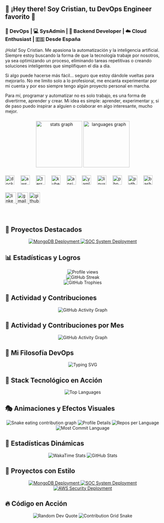 <h2 align="left">🚀 ¡Hey there! Soy Cristian, tu DevOps Engineer favorito 🎯</h2>

<h3 align="left">🔄 DevOps | 💻 SysAdmin | 🔧 Backend Developer | ☁️ Cloud Enthusiast | 🇪🇸 Desde España</h3>

<p align="left">
  ¡Hola! Soy Cristian. Me apasiona la automatización y la inteligencia artificial. Siempre estoy buscando la forma de que la tecnología trabaje por nosotros, ya sea optimizando un proceso, eliminando tareas repetitivas o creando soluciones inteligentes que simplifiquen el día a día.
</p>

<p align="left">
  Si algo puede hacerse más fácil… seguro que estoy dándole vueltas para mejorarlo. No me limito solo a lo profesional, me encanta experimentar por mi cuenta y por eso siempre tengo algún proyecto personal en marcha.
</p>

<p align="left">
  Para mí, programar y automatizar no es solo trabajo, es una forma de divertirme, aprender y crear. Mi idea es simple: aprender, experimentar y, si de paso puedo inspirar a alguien o colaborar en algo interesante, mucho mejor.
</p>

###

<div align="center">
  <img src="https://github-readme-stats.vercel.app/api?username=Cpergom2409&hide_title=false&hide_rank=false&show_icons=true&include_all_commits=true&count_private=true&disable_animations=false&theme=dracula&locale=es&hide_border=false&show_contributions=true" height="150" alt="stats graph"  />
  <img src="https://github-readme-stats.vercel.app/api/top-langs?username=Cpergom2409&locale=es&hide_title=false&layout=compact&card_width=320&langs_count=5&theme=dracula&hide_border=false" height="150" alt="languages graph"  />
</div>

###

<div align="left">
  <img src="https://cdn.jsdelivr.net/gh/devicons/devicon/icons/docker/docker-original.svg" height="30" alt="docker logo"  />
  <img width="12" />
  <img src="https://cdn.jsdelivr.net/gh/devicons/devicon/icons/amazonwebservices/amazonwebservices-original-wordmark.svg" height="30" alt="aws logo"  />
  <img width="12" />
  <img src="https://cdn.jsdelivr.net/gh/devicons/devicon/icons/terraform/terraform-original.svg" height="30" alt="terraform logo"  />
  <img width="12" />
  <img src="https://cdn.jsdelivr.net/gh/devicons/devicon/icons/kubernetes/kubernetes-plain.svg" height="30" alt="kubernetes logo"  />
  <img width="12" />
  <img src="https://cdn.jsdelivr.net/gh/devicons/devicon/icons/ansible/ansible-original.svg" height="30" alt="ansible logo"  />
  <img width="12" />
  <img src="https://cdn.jsdelivr.net/gh/devicons/devicon/icons/yaml/yaml-original.svg" height="30" alt="yaml logo"  />
  <img width="12" />
  <img src="https://cdn.jsdelivr.net/gh/devicons/devicon/icons/linux/linux-original.svg" height="30" alt="linux logo"  />
  <img width="12" />
  <img src="https://cdn.jsdelivr.net/gh/devicons/devicon/icons/php/php-original.svg" height="30" alt="php logo"  />
  <img width="12" />
  <img src="https://cdn.jsdelivr.net/gh/devicons/devicon/icons/python/python-original.svg" height="30" alt="python logo"  />
  <img width="12" />
  <img src="https://cdn.jsdelivr.net/gh/devicons/devicon/icons/bash/bash-original.svg" height="30" alt="bash logo"  />
</div>

###

<div align="left">
  <a href="https://www.linkedin.com/in/cristian-pérez-356961262" target="_blank">
    <img src="https://img.shields.io/static/v1?message=LinkedIn&logo=linkedin&label=&color=0077B5&logoColor=white&labelColor=&style=for-the-badge" height="35" alt="linkedin logo"  />
  </a>
  <a href="mailto:gomezperezcristian2004@gmail.com" target="_blank">
    <img src="https://img.shields.io/static/v1?message=Gmail&logo=gmail&label=&color=D14836&logoColor=white&labelColor=&style=for-the-badge" height="35" alt="gmail logo"  />
  </a>
  <a href="https://github.com/Cpergom2409" target="_blank">
    <img src="https://img.shields.io/static/v1?message=GitHub&logo=github&label=&color=000000&logoColor=white&labelColor=&style=for-the-badge" height="35" alt="github logo"  />
  </a>
</div>

###

<br clear="both">

###

## 🚀 **Proyectos Destacados**

<div align="center">
  <a href="https://github.com/Cpergom2409/MongoDB-Deployment-Secure-Automated" target="_blank">
    <img src="https://github-readme-stats.vercel.app/api/pin/?username=Cpergom2409&repo=MongoDB-Deployment-Secure-Automated&theme=dracula&hide_border=true" alt="MongoDB Deployment" />
  </a>
  <a href="https://github.com/Cpergom2409/DevOps-Business-Automated-SOC-System-Deployment" target="_blank">
    <img src="https://github-readme-stats.vercel.app/api/pin/?username=Cpergom2409&repo=DevOps-Business-Automated-SOC-System-Deployment&theme=dracula&hide_border=true" alt="SOC System Deployment" />
  </a>
</div>

## 📊 **Estadísticas y Logros**

<div align="center">
  <!-- Profile Views Counter -->
  <img src="https://komarev.com/ghpvc/?username=Cpergom2409&color=dc143c&style=for-the-badge" alt="Profile views" />
  <br/>
  <!-- GitHub Streak Stats -->
  <img src="https://github-readme-streak-stats.herokuapp.com/?user=Cpergom2409&theme=dracula&hide_border=true" alt="GitHub Streak" />
  <br/>
  <!-- GitHub Trophies -->
  <img src="https://github-profile-trophy.vercel.app/?username=Cpergom2409&theme=dracula&row=1&column=6" alt="GitHub Trophies" />
</div>

## 🌟 **Actividad y Contribuciones**

<div align="center">
  <!-- GitHub Activity Graph -->
  <img src="https://github-readme-activity-graph.vercel.app/graph?username=Cpergom2409&theme=dracula&hide_border=true&area=true&area_color=ff69b4&line=ff69b4&point=ffffff" alt="GitHub Activity Graph" />
</div>

## 🌟 **Actividad y Contribuciones por Mes**

<div align="center">
  <!-- GitHub Activity Graph por mes -->
  <img src="https://github-readme-activity-graph.vercel.app/graph?username=Cpergom2409&theme=dracula&hide_border=true&area=true&area_color=ff69b4&line=ff69b4&point=ffffff&custom_title=Actividad%20Mensual" alt="GitHub Activity Graph" />
</div>

## 💫 **Mi Filosofía DevOps**

<div align="center">
  <img src="https://readme-typing-svg.herokuapp.com?font=Fira+Code&weight=500&size=25&pause=1000&color=ff69b4&center=true&vCenter=true&width=600&height=100&lines=Automation+is+not+a+choice;it's+a+necessity;Infrastructure+as+Code+is+the+future;Security+first%2C+always+first" alt="Typing SVG" />
</div>

## 🚀 **Stack Tecnológico en Acción**

<div align="center">
  <img src="https://github-readme-stats.vercel.app/api/top-langs?username=Cpergom2409&theme=dracula&hide_border=true&layout=compact&langs_count=8&custom_title=Lenguajes%20y%20Tecnolog%C3%ADas" alt="Top Languages" />
</div>

## 🎭 **Animaciones y Efectos Visuales**

<div align="center">
  <!-- Snake eating contribution graph -->
  <img src="https://github.com/Cpergom2409/Cpergom2409/blob/output/github-contribution-grid-snake-dark.svg" alt="Snake eating contribution graph" />
  
  <!-- 3D Profile Card -->
  <img src="https://github-profile-summary-cards.vercel.app/api/cards/profile-details?username=Cpergom2409&theme=dracula&hide_border=true" alt="Profile Details" />
  
  <!-- Repo Stats Cards -->
  <img src="https://github-profile-summary-cards.vercel.app/api/cards/repos-per-language?username=Cpergom2409&theme=dracula&hide_border=true" alt="Repos per Language" />
  <img src="https://github-profile-summary-cards.vercel.app/api/cards/most-commit-language?username=Cpergom2409&theme=dracula&hide_border=true" alt="Most Commit Language" />
</div>

## 🌈 **Estadísticas Dinámicas**

<div align="center">
  <!-- WakaTime Stats -->
  <img src="https://github-readme-stats.vercel.app/api/wakatime?username=Cpergom2409&theme=dracula&hide_border=true&custom_title=Tiempo%20de%20C%C3%B3digo" alt="WakaTime Stats" />
  
  <!-- GitHub Stats with custom theme -->
  <img src="https://github-readme-stats.vercel.app/api?username=Cpergom2409&theme=dracula&hide_border=true&show_icons=true&include_all_commits=true&count_private=true&custom_title=Estad%C3%ADsticas%20Completas" alt="GitHub Stats" />
</div>

## 🎨 **Proyectos con Estilo**

<div align="center">
  <!-- Project Cards with custom styling -->
  <a href="https://github.com/Cpergom2409/MongoDB-Deployment-Secure-Automated" target="_blank">
    <img src="https://github-readme-stats.vercel.app/api/pin/?username=Cpergom2409&repo=MongoDB-Deployment-Secure-Automated&theme=dracula&hide_border=true&show_owner=true" alt="MongoDB Deployment" />
  </a>
  <a href="https://github.com/Cpergom2409/DevOps-Business-Automated-SOC-System-Deployment" target="_blank">
    <img src="https://github-readme-stats.vercel.app/api/pin/?username=Cpergom2409&repo=DevOps-Business-Automated-SOC-System-Deployment&theme=dracula&hide_border=true&show_owner=true" alt="SOC System Deployment" />
  </a>
  <a href="https://github.com/Cpergom2409/From-Code-to-Security-Deployment-Compliance-and-Detection-of-Threats-in-AWS" target="_blank">
    <img src="https://github-readme-stats.vercel.app/api/pin/?username=Cpergom2409&repo=From-Code-to-Security-Deployment-Compliance-and-Detection-of-Threats-in-AWS&theme=dracula&hide_border=true&show_owner=true" alt="AWS Security Deployment" />
  </a>
</div>

## 🔥 **Código en Acción**

<div align="center">
  <!-- Random Dev Quote -->
  <img src="https://quotes-github-readme.vercel.app/api?type=horizontal&theme=dracula" alt="Random Dev Quote" />
  
  <!-- GitHub Contribution Grid -->
  <img src="https://github-contribution-grid-snake.vercel.app/grid_contribution_graph.gif" alt="Contribution Grid Snake" />
</div>

###
